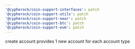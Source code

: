 ```yaml
---
'@cypherock/coin-support-interfaces': patch
'@cypherock/coin-support-utils': patch
'@cypherock/coin-support-near': patch
'@cypherock/coin-support-btc': patch
'@cypherock/coin-support-evm': patch
---
```


create account provides 1 new account for each account type
